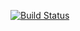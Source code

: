 [![Build Status](https://travis-ci.org/dbpedia-spotlight/dbpedia-spotlight-services.svg?branch=master)](https://travis-ci.org/dbpedia-spotlight/dbpedia-spotlight-services)

